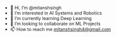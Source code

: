 - 👋 Hi, I’m @mitanshsingh
- 👀 I’m interested in AI Systems and Robotics
- 🌱 I’m currently learning Deep Learning
- 💞️ I’m looking to collaborate on ML Projects
- 📫 How to reach me mitanshsingh4@gmail.com

<!---
mitanshsingh/mitanshsingh is a ✨ special ✨ repository because its `README.md` (this file) appears on your GitHub profile.
You can click the Preview link to take a look at your changes.
--->
